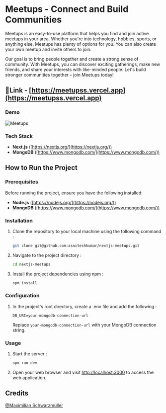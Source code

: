 # Meetups - Connect and Build Communities

Meetups is an easy-to-use platform that helps you find and join active meetups in your area. Whether you're into technology, hobbies, sports, or anything else, Meetups has plenty of options for you. You can also create your own meetup and invite others to join.

Our goal is to bring people together and create a strong sense of community. With Meetups, you can discover exciting gatherings, make new friends, and share your interests with like-minded people. Let's build stronger communities together – join Meetups today!

## 🔗Link - [https://meetupss.vercel.app](https://meetupss.vercel.app)

### Demo

![Meetups](https://github.com/asniteshkumar/nextjs-meetups/assets/69412868/afc7f9b1-46ac-4518-8a29-95e11950672d)


### Tech Stack
* **Next.js** ([https://nextjs.org/](https://nextjs.org/))
* **MongoDB** ([https://www.mongodb.com/](https://www.mongodb.com/))

## How to Run the Project

### Prerequisites

Before running the project, ensure you have the following installed:
* **Node.js** ([https://nodejs.org/](https://nodejs.org/))
* **MongoDB** ([https://www.mongodb.com/](https://www.mongodb.com/))


### Installation
1. Clone the repository to your local machine using the following command :
	``` bash
	git clone git@github.com:asniteshkumar/nextjs-meetups.git
	```
	
2. Navigate to the project directory :
	``` bash
	cd nextjs-meetups
	```
	
3. Install the project dependencies using npm :
	``` bash
	npm install
	```
	
### Configuration

1. In the project's root directory, create a .env file and add the following :
	```
	DB_URI=your-mongodb-connection-url
	```
	
	Replace `your-mongodb-connection-url` with your MongoDB connection string.

### Usage
1. Start the server : 
	``` bash
	npm run dev
	```
	
2. Open your web browser and visit [http://localhost:3000](http://localhost:3000) to access the web application. 


## Credits
[@Maximilian Schwarzmüller](https://github.com/maxschwarzmueller)
